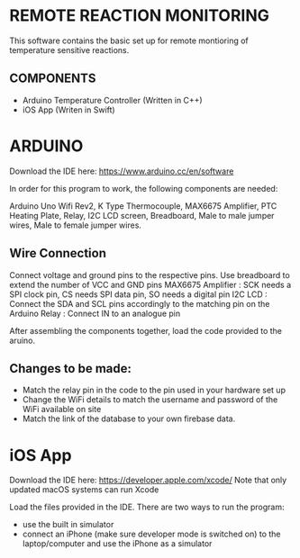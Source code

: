 # REMOTE REACTION MONITORING

This software contains the basic set up for remote montioring of temperature sensitive reactions. 

## COMPONENTS

- Arduino Temperature Controller (Written in C++)
- iOS App (Writen in Swift)

# ARDUINO 

Download the IDE here: https://www.arduino.cc/en/software

In order for this program to work, the following components are needed:

Arduino Uno Wifi Rev2,
K Type Thermocouple,
MAX6675 Amplifier,
PTC Heating Plate,
Relay,
I2C LCD screen,
Breadboard,
Male to male jumper wires,
Male to female jumper wires.

## Wire Connection
Connect voltage and ground pins to the respective pins. Use breadboard to extend the number of VCC and GND pins
MAX6675 Amplifier : SCK needs a SPI clock pin, CS needs SPI data pin, SO needs a digital pin
I2C LCD : Connect the SDA and SCL pins accordingly to the matching pin on the Arduino
Relay : Connect IN to an analogue pin

After assembling the components together, load the code provided to the aruino.

## Changes to be made:

- Match the relay pin in the code to the pin used in your hardware set up
- Change the WiFi details to match the username and password of the WiFi available on site
- Match the link of the database to your own firebase data.


# iOS App

Download the IDE here: https://developer.apple.com/xcode/
Note that only updated macOS systems can run Xcode

Load the files provided in the IDE. There are two ways to run the program:

- use the built in simulator 
- connect an iPhone (make sure developer mode is switched on) to the laptop/computer and use the iPhone as a simulator










